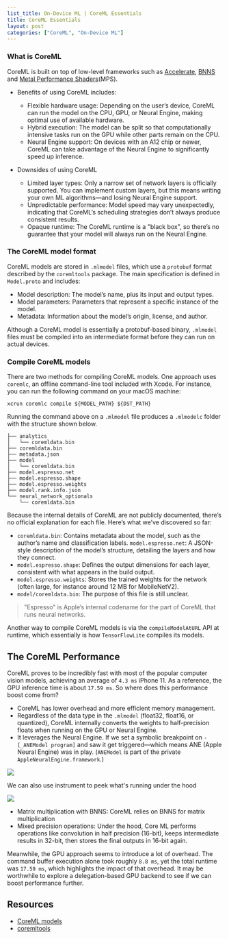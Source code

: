```yaml
---
list_title: On-Device ML | CoreML Essentials
title: CoreML Essentials
layout: post
categories: ["CoreML", "On-Device ML"]
---
```



### What is CoreML

CoreML is built on top of low-level frameworks such as [Accelerate](https://developer.apple.com/documentation/accelerate), [BNNS](https://developer.apple.com/documentation/accelerate/bnns) and [Metal Performance Shaders](https://developer.apple.com/documentation/metalperformanceshaders)(MPS). 

- Benefits of using CoreML includes:
	- Flexible hardware usage: Depending on the user’s device, CoreML can run the model on the CPU, GPU, or Neural Engine, making optimal use of available hardware.
	- Hybrid execution: The model can be split so that computationally intensive tasks run on the GPU while other parts remain on the CPU.
	- Neural Engine support: On devices with an A12 chip or newer, CoreML can take advantage of the Neural Engine to significantly speed up inference.

- Downsides of using CoreML
	- Limited layer types: Only a narrow set of network layers is officially supported. You can implement custom layers, but this means writing your own ML algorithms—and losing Neural Engine support.
	- Unpredictable performance: Model speed may vary unexpectedly, indicating that CoreML’s scheduling strategies don’t always produce consistent results.
	- Opaque runtime: The CoreML runtime is a "black box", so there’s no guarantee that your model will always run on the Neural Engine.


### The CoreML model format

CoreML models are stored in `.mlmodel` files, which use a `protobuf` format described by the `coremltools` package. The main specification is defined in `Model.proto` and includes:

- Model description: The model’s name, plus its input and output types.
- Model parameters: Parameters that represent a specific instance of the model.
- Metadata: Information about the model’s origin, license, and author.

Although a CoreML model is essentially a protobuf-based binary, `.mlmodel` files must be compiled into an intermediate format before they can run on actual devices.

### Compile CoreML models

There are two methods for compiling CoreML models. One approach uses `coremlc`, an offline command-line tool included with Xcode. For instance, you can run the following command on your macOS machine:

```
xcrun coremlc compile ${MODEL_PATH} ${DST_PATH}
```

Running the command above on a `.mlmodel` file produces a `.mlmodelc` folder with the structure shown below.

```
├── analytics
│   └── coremldata.bin
├── coremldata.bin
├── metadata.json
├── model
│   └── coremldata.bin
├── model.espresso.net
├── model.espresso.shape
├── model.espresso.weights
├── model.rank.info.json
└── neural_network_optionals
    └── coremldata.bin
```

Because the internal details of CoreML are not publicly documented, there’s no official explanation for each file. Here’s what we’ve discovered so far:

- `coremldata.bin`: Contains metadata about the model, such as the author’s name and classification labels.
`model.espresso.net`: A JSON-style description of the model’s structure, detailing the layers and how they connect.
- `model.espresso.shape`: Defines the output dimensions for each layer, consistent with what appears in the build output.
- `model.espresso.weights`: Stores the trained weights for the network (often large, for instance around 12 MB for MobileNetV2).
- `model/coremldata.bin`: The purpose of this file is still unclear. 

> "Espresso" is Apple’s internal codename for the part of CoreML that runs neural networks.

Another way to compile CoreML models is via the `compileModelAtURL` API at runtime, which essentially is how `TensorFlowLite` compiles its models. 

## The CoreML Performance

CoreML proves to be incredibly fast with most of the popular computer vision models, achieving an average of `4.3 ms` iPhone 11. As a reference, the GPU inference time is about `17.59 ms`. So where does this performance boost come from?

- CoreML has lower overhead and more efficient memory management.
- Regardless of the data type in the `.mlmodel` (float32, float16, or quantized), CoreML internally converts the weights to half-precision floats when running on the GPU or Neural Engine.
- It leverages the Neural Engine. If we set a symbolic breakpoint on `-[_ANEModel program]` and saw it get triggered—which means ANE (Apple Neural Engine) was in play. (`ANEModel` is part of the private `AppleNeuralEngine.framework`.)

<img class="md-img-center" src="{{site.baseurl}}/assets/images/2022/03/coreml-1.png">

We can also use instrument to peek what's running under the hood

<img class="md-img-center" src="{{site.baseurl}}/assets/images/2022/03/coreml-2.png">


- Matrix multiplication with BNNS: CoreML relies on BNNS for matrix multiplication
- Mixed precision operations: Under the hood, Core ML performs operations like convolution in half precision (16-bit), keeps intermediate results in 32-bit, then stores the final outputs in 16-bit again.

Meanwhile, the GPU approach seems to introduce a lot of overhead. The command buffer execution alone took roughly `8.8 ms`, yet the total runtime was `17.59 ms`, which highlights the impact of that overhead. It may be worthwhile to explore a delegation-based GPU backend to see if we can boost performance further.

## Resources

- [CoreML models](https://developer.apple.com/machine-learning/models/)
- [coremltools](https://coremltools.readme.io/docs/pytorch-conversion)
